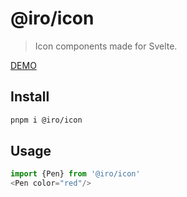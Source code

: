 # @iro/icon
> Icon components made for Svelte.

[DEMO](https://icon-2nq.pages.dev/)

## Install
```bash
pnpm i @iro/icon
```

## Usage

```js
import {Pen} from '@iro/icon'
<Pen color="red"/>
```
